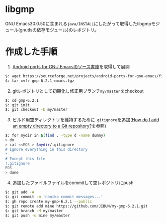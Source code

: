 # libgmp
GNU Emacs30.0.50に含まれる`java/INSTALL`にしたがって取得したlibgmpモジュール(gnutlsの依存モジュール)のレポジトリ。

# 作成した手順
1. [Android ports for GNU Emacsのソース書庫](https://sourceforge.net/projects/android-ports-for-gnu-emacs/files/gmp-6.2.1-emacs.tgz)を取得して展開

```bash
$: wget https://sourceforge.net/projects/android-ports-for-gnu-emacs/files/gmp-6.2.1-emacs.tgz
$: tar xvfz gmp-6.2.1-emacs.tgz
```

2. gitレポジトリとして初期化し修正用ブランチ`my/master`をcheckout

```bash
$: cd gmp-6.2.1
$: git init
$: git checkout -b my/master
```

3. ビルド用空ディレクトリを維持するために`.gitignore`を追加([How do I add an empty directory to a Git repository?](https://stackoverflow.com/questions/115983/how-do-i-add-an-empty-directory-to-a-git-repository)を参照)

```bash
$: for mydir in &(find . -type d -name dummy)
> do
> cat <<EOS > $mydir/.gitignore
# Ignore everything in this directory
*
# Except this file
!.gitignore
EOS
> done
```

4. 追加したファイルファイルをcommitして空レポジトリにpush

```bash
$: git add -A
$: git commit -m 'nanika commit messages...'
$: gh repo create my-gmp-6.2.1 --public
$: git remote add mine https://github.com/JIBUN/my-gmp-6.2.1.git
$: git branch -M my/master
$: git push -u mine my/master
```
